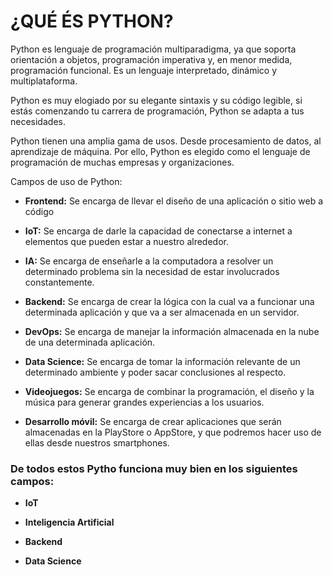 # ¿QUÉ ÉS PYTHON?

Python es lenguaje de programación multiparadigma, ya que soporta orientación a objetos, programación imperativa y, en menor medida, programación funcional. Es un lenguaje interpretado, dinámico y multiplataforma.

Python es muy elogiado por su elegante sintaxis y su código legible, si estás comenzando tu carrera de programación, Python se adapta a tus necesidades.

Python tienen una amplia gama de usos. Desde procesamiento de datos, al aprendizaje de máquina. Por ello, Python es elegido como el lenguaje de programación de muchas empresas y organizaciones.

Campos de uso de Python:
* **Frontend:** Se encarga de llevar el diseño de una aplicación o sitio web a código

* **IoT:** Se encarga de darle la capacidad de conectarse a internet a elementos que pueden estar a nuestro alrededor.

* **IA:** Se encarga de enseñarle a la computadora a resolver un determinado problema sin la necesidad de estar involucrados constantemente.

* **Backend:** Se encarga de crear la lógica con la cual va a funcionar una determinada aplicación y que va a ser almacenada en un servidor.

* **DevOps:** Se encarga de manejar la información almacenada en la nube de una determinada aplicación.

* **Data Science:** Se encarga de tomar la información relevante de un determinado ambiente y poder sacar conclusiones al respecto.

* **Videojuegos:** Se encarga de combinar la programación, el diseño y la música para generar grandes experiencias a los usuarios.

* **Desarrollo móvil:** Se encarga de crear aplicaciones que serán almacenadas en la PlayStore o AppStore, y que podremos hacer uso de ellas desde nuestros smartphones.

### De todos estos Pytho funciona muy bien en los siguientes campos:

* **IoT**

* **Inteligencia Artificial**

* **Backend**

* **Data Science**